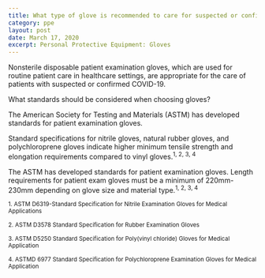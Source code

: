 ```yaml
---
title: What type of glove is recommended to care for suspected or confirmed COVID-19 patients in healthcare settings?
category: ppe
layout: post
date: March 17, 2020
excerpt: Personal Protective Equipment: Gloves
---
```


Nonsterile disposable patient examination gloves, which are used for routine patient care in healthcare settings, are appropriate for the care of patients with suspected or confirmed COVID-19.

What standards should be considered when choosing gloves?

The American Society for Testing and Materials (ASTM) has developed standards for patient examination gloves.

Standard specifications for nitrile gloves, natural rubber gloves, and polychloroprene gloves indicate higher minimum tensile strength and elongation requirements compared to vinyl gloves.<sup>1, 2, 3, 4</sup>

The ASTM has developed standards for patient examination gloves. Length requirements for patient exam gloves must be a minimum of 220mm-230mm depending on glove size and material type.<sup>1, 2, 3, 4</sup>

<sub>1. ASTM D6319-Standard Specification for Nitrile Examination Gloves for Medical Applications</sub>

<sub>2. ASTM D3578 Standard Specification for Rubber Examination Gloves</sub>

<sub>3. ASTM D5250 Standard Specification for Poly(vinyl chloride) Gloves for Medical Application</sub>

<sub>4. ASTMD 6977 Standard Specification for Polychloroprene Examination Gloves for Medical Application</sub>